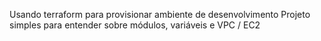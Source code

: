 Usando terraform para provisionar ambiente de desenvolvimento
Projeto simples para entender sobre módulos, variáveis e VPC / EC2